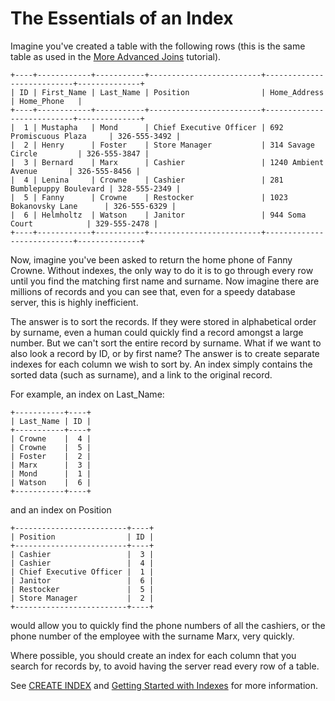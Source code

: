 
# The Essentials of an Index

Imagine you've created a table with the following rows (this is the same table as used in the [More Advanced Joins](https://app.gitbook.com/s/SsmexDFPv2xG2OTyO5yV/reference/sql-statements-and-structure/sql-statements/data-manipulation/selecting-data/joins-subqueries/joins/more-advanced-joins) tutorial).


```
+----+------------+-----------+-------------------------+---------------------------+--------------+
| ID | First_Name | Last_Name | Position                | Home_Address              | Home_Phone   |
+----+------------+-----------+-------------------------+---------------------------+--------------+
|  1 | Mustapha   | Mond      | Chief Executive Officer | 692 Promiscuous Plaza     | 326-555-3492 |
|  2 | Henry      | Foster    | Store Manager           | 314 Savage Circle         | 326-555-3847 |
|  3 | Bernard    | Marx      | Cashier                 | 1240 Ambient Avenue       | 326-555-8456 |
|  4 | Lenina     | Crowne    | Cashier                 | 281 Bumblepuppy Boulevard | 328-555-2349 |
|  5 | Fanny      | Crowne    | Restocker               | 1023 Bokanovsky Lane      | 326-555-6329 |
|  6 | Helmholtz  | Watson    | Janitor                 | 944 Soma Court            | 329-555-2478 |
+----+------------+-----------+-------------------------+---------------------------+--------------+
```

Now, imagine you've been asked to return the home phone of Fanny Crowne. Without indexes, the only way to do it is to go through every row until you find the matching first name and surname. Now imagine there are millions of records and you can see that, even for a speedy database server, this is highly inefficient.


The answer is to sort the records. If they were stored in alphabetical order by surname, even a human could quickly find a record amongst a large number. But we can't sort the entire record by surname. What if we want to also look a record by ID, or by first name? The answer is to create separate indexes for each column we wish to sort by. An index simply contains the sorted data (such as surname), and a link to the original record.


For example, an index on Last_Name:


```
+-----------+----+
| Last_Name | ID |
+-----------+----+
| Crowne    |  4 |
| Crowne    |  5 |
| Foster    |  2 |
| Marx      |  3 |
| Mond      |  1 |
| Watson    |  6 |
+-----------+----+
```

and an index on Position


```
+-------------------------+----+
| Position                | ID |
+-------------------------+----+
| Cashier                 |  3 |
| Cashier                 |  4 |
| Chief Executive Officer |  1 |
| Janitor                 |  6 |
| Restocker               |  5 |
| Store Manager           |  2 |
+-------------------------+----+
```

would allow you to quickly find the phone numbers of all the cashiers, or the phone number of the employee with the surname Marx, very quickly.


Where possible, you should create an index for each column that you search for records by, to avoid having the server read every row of a table.


See [CREATE INDEX](https://app.gitbook.com/s/SsmexDFPv2xG2OTyO5yV/reference/sql-statements-and-structure/sql-statements/data-definition/create/create-index) and [Getting Started with Indexes](/kb/en/getting-started-with-indexes/) for more information.

